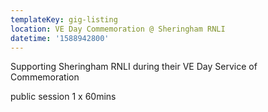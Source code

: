 ```yaml
---
templateKey: gig-listing
location: VE Day Commemoration @ Sheringham RNLI
datetime: '1588942800'
---
```

Supporting Sheringham RNLI during their VE Day Service of Commemoration 

public session 1 x 60mins

